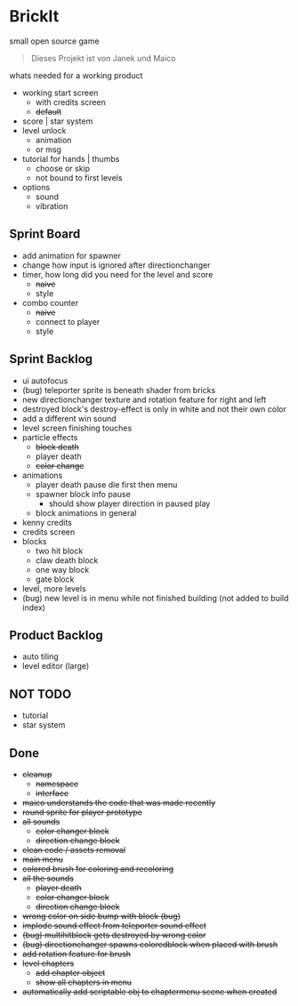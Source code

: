 # BrickIt
small open source game

> Dieses Projekt ist von
> Janek und Maico

whats needed for a working product
- working start screen
	- with credits screen
	- ~~default~~
- score | star system
- level unlock
	- animation
	- or msg
- tutorial for hands | thumbs
	- choose or skip
	- not bound to first levels
- options
	- sound
	- vibration


## Sprint Board
- add animation for spawner
- change how input is ignored after directionchanger
- timer, how long did you need for the level and score
	- ~~naive~~
	- style
- combo counter
	- ~~naive~~
	- connect to player
	- style

## Sprint Backlog
- ui autofocus
- (bug) teleporter sprite is beneath shader from bricks
- new directionchanger texture and rotation feature for right and left
- destroyed block's destroy-effect is only in white and not their own color
- add a different win sound
- level screen finishing touches
- particle effects
	- ~~block death~~
	- player death
	- ~~color change~~
- animations
	- player death pause
	  die first then menu
	- spawner block info pause
		- should show player direction
		  in paused play
    - block animations in general
- kenny credits
- credits screen
- blocks
	- two hit block
	- claw death block
	- one way block
	- gate block
- level, more levels
- (bug) new level is in menu while not finished building (not added to build index)

## Product Backlog
- auto tiling
- level editor (large)

## NOT TODO
- tutorial
- star system


## Done
- ~~cleanup~~
	- ~~namespace~~
	- ~~interface~~
- ~~maico understands the code that was made recently~~
- ~~round sprite for player prototype~~
- ~~all sounds~~
	- ~~color changer block~~
	- ~~direction change block~~
- ~~clean code / assets removal~~
- ~~main menu~~
- ~~colored brush for coloring and recoloring~~
- ~~all the sounds~~
	- ~~player death~~
	- ~~color changer block~~
	- ~~direction change block~~
- ~~wrong color on side bump with block (bug)~~
- ~~implode sound effect from teleporter sound effect~~
- ~~(bug) multihitblock gets destroyed by wrong color~~
- ~~(bug) directionchanger spawns coloredblock when placed with brush~~
- ~~add rotation feature for brush~~
- ~~level chapters~~
	- ~~add chapter object~~
	- ~~show all chapters in menu~~
- ~~automatically add scriptable obj to chaptermenu scene when created~~

